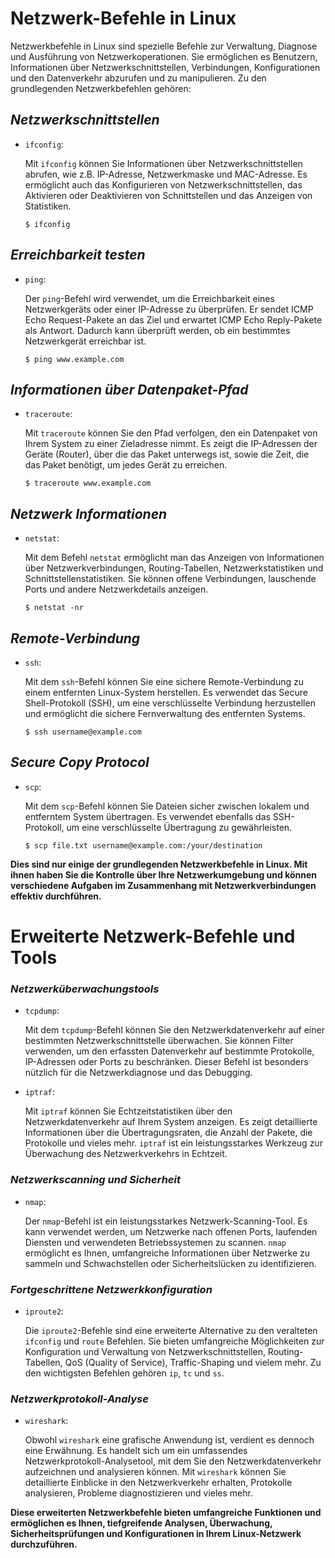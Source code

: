 # Netzwerk-Befehle in Linux
Netzwerkbefehle in Linux sind spezielle Befehle zur Verwaltung, Diagnose und Ausführung von Netzwerkoperationen. Sie ermöglichen es Benutzern, Informationen über Netzwerkschnittstellen, Verbindungen, Konfigurationen und den Datenverkehr abzurufen und zu manipulieren. Zu den grundlegenden Netzwerkbefehlen gehören:


## *Netzwerkschnittstellen*
- `ifconfig`: 


    Mit `ifconfig` können Sie Informationen über Netzwerkschnittstellen abrufen, wie z.B. IP-Adresse, Netzwerkmaske und MAC-Adresse. Es ermöglicht auch das Konfigurieren von Netzwerkschnittstellen, das Aktivieren oder Deaktivieren von Schnittstellen und das Anzeigen von Statistiken.

    ```
    $ ifconfig
    ```

## *Erreichbarkeit testen*
- `ping`: 

    Der `ping`-Befehl wird verwendet, um die Erreichbarkeit eines Netzwerkgeräts oder einer IP-Adresse zu überprüfen. Er sendet ICMP Echo Request-Pakete an das Ziel und erwartet ICMP Echo Reply-Pakete als Antwort. Dadurch kann überprüft werden, ob ein bestimmtes Netzwerkgerät erreichbar ist.

    ```
    $ ping www.example.com
    ```

## *Informationen über Datenpaket-Pfad*
- `traceroute`: 

    Mit `traceroute` können Sie den Pfad verfolgen, den ein Datenpaket von Ihrem System zu einer Zieladresse nimmt. Es zeigt die IP-Adressen der Geräte (Router), über die das Paket unterwegs ist, sowie die Zeit, die das Paket benötigt, um jedes Gerät zu erreichen.

    ```
    $ traceroute www.example.com
    ```

## *Netzwerk Informationen*
- `netstat`: 

    Mit dem Befehl `netstat` ermöglicht man das Anzeigen von Informationen über Netzwerkverbindungen, Routing-Tabellen, Netzwerkstatistiken und Schnittstellenstatistiken. Sie können offene Verbindungen, lauschende Ports und andere Netzwerkdetails anzeigen.

    ```
    $ netstat -nr
    ```

## *Remote-Verbindung*
- `ssh`: 

    Mit dem `ssh`-Befehl können Sie eine sichere Remote-Verbindung zu einem entfernten Linux-System herstellen. Es verwendet das Secure Shell-Protokoll (SSH), um eine verschlüsselte Verbindung herzustellen und ermöglicht die sichere Fernverwaltung des entfernten Systems.

    ```
    $ ssh username@example.com
    ```
   

## *Secure Copy Protocol*
- `scp`: 

    Mit dem `scp`-Befehl können Sie Dateien sicher zwischen lokalem und entferntem System übertragen. Es verwendet ebenfalls das SSH-Protokoll, um eine verschlüsselte Übertragung zu gewährleisten.

    ```
    $ scp file.txt username@example.com:/your/destination
    ```
    

**Dies sind nur einige der grundlegenden Netzwerkbefehle in Linux. Mit ihnen haben Sie die Kontrolle über Ihre Netzwerkumgebung und können verschiedene Aufgaben im Zusammenhang mit Netzwerkverbindungen effektiv durchführen.**


# Erweiterte Netzwerk-Befehle und Tools

### *Netzwerküberwachungstools*
- `tcpdump`: 

    Mit dem `tcpdump`-Befehl können Sie den Netzwerkdatenverkehr auf einer bestimmten Netzwerkschnittstelle überwachen. Sie können Filter verwenden, um den erfassten Datenverkehr auf bestimmte Protokolle, IP-Adressen oder Ports zu beschränken. Dieser Befehl ist besonders nützlich für die Netzwerkdiagnose und das Debugging.

- `iptraf`: 

    Mit `iptraf` können Sie Echtzeitstatistiken über den Netzwerkdatenverkehr auf Ihrem System anzeigen. Es zeigt detaillierte Informationen über die Übertragungsraten, die Anzahl der Pakete, die Protokolle und vieles mehr. `iptraf` ist ein leistungsstarkes Werkzeug zur Überwachung des Netzwerkverkehrs in Echtzeit.


### *Netzwerkscanning und Sicherheit*
- `nmap`: 

    Der `nmap`-Befehl ist ein leistungsstarkes Netzwerk-Scanning-Tool. Es kann verwendet werden, um Netzwerke nach offenen Ports, laufenden Diensten und verwendeten Betriebssystemen zu scannen. `nmap` ermöglicht es Ihnen, umfangreiche Informationen über Netzwerke zu sammeln und Schwachstellen oder Sicherheitslücken zu identifizieren.


### *Fortgeschrittene Netzwerkkonfiguration*
- `iproute2`: 

    Die `iproute2`-Befehle sind eine erweiterte Alternative zu den veralteten `ifconfig` und `route` Befehlen. Sie bieten umfangreiche Möglichkeiten zur Konfiguration und Verwaltung von Netzwerkschnittstellen, Routing-Tabellen, QoS (Quality of Service), Traffic-Shaping und vielem mehr. Zu den wichtigsten Befehlen gehören `ip`, `tc` und `ss`.


### *Netzwerkprotokoll-Analyse*
- `wireshark`: 

    Obwohl `wireshark` eine grafische Anwendung ist, verdient es dennoch eine Erwähnung. Es handelt sich um ein umfassendes Netzwerkprotokoll-Analysetool, mit dem Sie den Netzwerkdatenverkehr aufzeichnen und analysieren können. Mit `wireshark` können Sie detaillierte Einblicke in den Netzwerkverkehr erhalten, Protokolle analysieren, Probleme diagnostizieren und vieles mehr.

**Diese erweiterten Netzwerkbefehle bieten umfangreiche Funktionen und ermöglichen es Ihnen, tiefgreifende Analysen, Überwachung, Sicherheitsprüfungen und Konfigurationen in Ihrem Linux-Netzwerk durchzuführen.**
